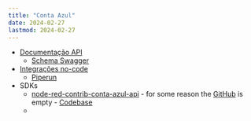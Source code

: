 ```yaml
---
title: "Conta Azul"
date: 2024-02-27
lastmod: 2024-02-27
---
```

- [Documentação API](https://developers.contaazul.com/)
	- [Schema Swagger](https://api.contaazul.com/schema)
- [Integrações no-code](https://contaazul.com/integracoes/)
	- [Piperun](https://pluga.co/ferramentas/conta_azul/integracao/piperun/)
- SDKs
	- [node-red-contrib-conta-azul-api](https://www.npmjs.com/package/node-red-contrib-conta-azul-api?activeTab=readme) - for some reason the [GitHub](https://github.com/caputomarcos/node-red-contrib-conta-azul-api) is empty - [Codebase](https://www.npmjs.com/package/node-red-contrib-conta-azul-api?activeTab=code)
	-
